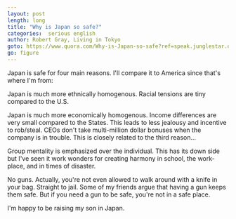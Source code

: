 ```yaml
---
layout: post
length: long
title: "Why is Japan so safe?"
categories:  serious english
author: Robert Gray, Living in Tokyo
goto: https://www.quora.com/Why-is-Japan-so-safe?ref=speak.junglestar.org
go: figure
---
```

Japan is safe for four main reasons. I'll compare it to America since that's where I'm from:

Japan is much more ethnically homogenous. Racial tensions are tiny compared to the U.S.

Japan is much more economically homogenous. Income differences are very small compared to the States. This leads to less jealousy and incentive to rob/steal. CEOs don't take multi-million dollar bonuses when the company is in trouble. This is closely related to the third reason...

Group mentality is emphasized over the individual. This has its down side but I've seen it work wonders for creating harmony in school, the work-place, and in times of disaster.

No guns. Actually, you're not even allowed to walk around with a knife in your bag. Straight to jail. Some of my friends argue that having a gun keeps them safe. But if you need a gun to be safe, you're not in a safe place.

I'm happy to be raising my son in Japan.
